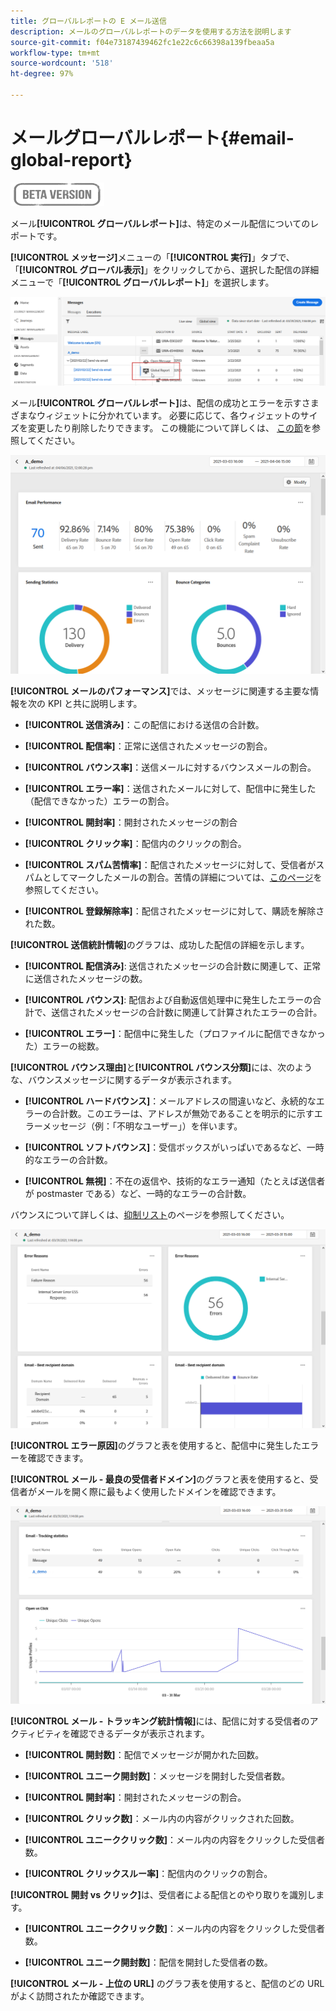 ```yaml
---
title: グローバルレポートの E メール送信
description: メールのグローバルレポートのデータを使用する方法を説明します
source-git-commit: f04e73187439462fc1e22c6c66398a139fbeaa5a
workflow-type: tm+mt
source-wordcount: '518'
ht-degree: 97%

---
```


# メールグローバルレポート{#email-global-report}

![](../assets/do-not-localize/badge.png)

メール&#x200B;**[!UICONTROL グローバルレポート]**&#x200B;は、特定のメール配信についてのレポートです。

**[!UICONTROL メッセージ]**&#x200B;メニューの「**[!UICONTROL 実行]**」タブで、「**[!UICONTROL グローバル表示]**」をクリックしてから、選択した配信の詳細メニューで「**[!UICONTROL グローバルレポート]**」を選択します。

![](../assets/global_report_3.png)

メール&#x200B;**[!UICONTROL グローバルレポート]**&#x200B;は、配信の成功とエラーを示すさまざまなウィジェットに分かれています。 必要に応じて、各ウィジェットのサイズを変更したり削除したりできます。 この機能について詳しくは、 [この節](global-report.md#modify-dashboard)を参照してください。

![](../assets/global_report_4.png)

**[!UICONTROL メールのパフォーマンス]**&#x200B;では、メッセージに関連する主要な情報を次の KPI と共に説明します。

* **[!UICONTROL 送信済み]**：この配信における送信の合計数。

* **[!UICONTROL 配信率]**：正常に送信されたメッセージの割合。

* **[!UICONTROL バウンス率]**：送信メールに対するバウンスメールの割合。

* **[!UICONTROL エラー率]**：送信されたメールに対して、配信中に発生した（配信できなかった）エラーの割合。

* **[!UICONTROL 開封率]**：開封されたメッセージの割合

* **[!UICONTROL クリック率]**：配信内のクリックの割合。

* **[!UICONTROL スパム苦情率]**：配信されたメッセージに対して、受信者がスパムとしてマークしたメールの割合。苦情の詳細については、[このページ](https://experienceleague.adobe.com/docs/deliverability-learn/deliverability-best-practice-guide/metrics-for-deliverability/complaints.html?lang=ja#metrics-for-deliverability)を参照してください。

* **[!UICONTROL 登録解除率]**：配信されたメッセージに対して、購読を解除された数。

**[!UICONTROL 送信統計情報]**&#x200B;のグラフは、成功した配信の詳細を示します。

* **[!UICONTROL 配信済み]**: 送信されたメッセージの合計数に関連して、正常に送信されたメッセージの数。

* **[!UICONTROL バウンス]**: 配信および自動返信処理中に発生したエラーの合計で、送信されたメッセージの合計数に関連して計算されたエラーの合計。

* **[!UICONTROL エラー]**：配信中に発生した（プロファイルに配信できなかった）エラーの総数。

**[!UICONTROL バウンス理由]**&#x200B;と&#x200B;**[!UICONTROL バウンス分類]**&#x200B;には、次のような、バウンスメッセージに関するデータが表示されます。

* **[!UICONTROL ハードバウンス]**：メールアドレスの間違いなど、永続的なエラーの合計数。このエラーは、アドレスが無効であることを明示的に示すエラーメッセージ（例：「不明なユーザー」）を伴います。

* **[!UICONTROL ソフトバウンス]**：受信ボックスがいっぱいであるなど、一時的なエラーの合計数。

* **[!UICONTROL 無視]**：不在の返信や、技術的なエラー通知（たとえば送信者が postmaster である）など、一時的なエラーの合計数。

バウンスについて詳しくは、[抑制リスト](../suppression-list.md)のページを参照してください。

![](../assets/global_report_5.png)

**[!UICONTROL エラー原因]**&#x200B;のグラフと表を使用すると、配信中に発生したエラーを確認できます。

**[!UICONTROL メール - 最良の受信者ドメイン]**&#x200B;のグラフと表を使用すると、受信者がメールを開く際に最もよく使用したドメインを確認できます。

![](../assets/global_report_6.png)

**[!UICONTROL メール - トラッキング統計情報]**&#x200B;には、配信に対する受信者のアクティビティを確認できるデータが表示されます。

* **[!UICONTROL 開封数]**：配信でメッセージが開かれた回数。

* **[!UICONTROL ユニーク開封数]**：メッセージを開封した受信者数。

* **[!UICONTROL 開封率]**：開封されたメッセージの割合。

* **[!UICONTROL クリック数]**：メール内の内容がクリックされた回数。

* **[!UICONTROL ユニーククリック数]**：メール内の内容をクリックした受信者数。

* **[!UICONTROL クリックスルー率]**：配信内のクリックの割合。

**[!UICONTROL 開封 vs クリック]**&#x200B;は、受信者による配信とのやり取りを識別します。

* **[!UICONTROL ユニーククリック数]**：メール内の内容をクリックした受信者数。

* **[!UICONTROL ユニーク開封数]**：配信を開封した受信者の数。

**[!UICONTROL メール - 上位の URL]** のグラフ表を使用すると、配信のどの URL がよく訪問されたか確認できます。
